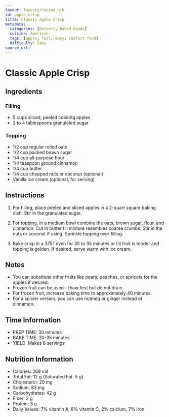 ```yaml
---
layout: layouts/recipe.njk
id: apple-crisp
title: Classic Apple Crisp
metadata:
  categories: [Dessert, Baked Goods]
  cuisine: American
  tags: [apple, fall, easy, comfort food]
  difficulty: Easy
source_url: 
---
```


# Classic Apple Crisp

## Ingredients

### Filling
- 5 cups sliced, peeled cooking apples
- 2 to 4 tablespoons granulated sugar

### Topping
- 1/2 cup regular rolled oats
- 1/2 cup packed brown sugar
- 1/4 cup all-purpose flour
- 1/4 teaspoon ground cinnamon
- 1/4 cup butter
- 1/4 cup chopped nuts or coconut (optional)
- Vanilla ice cream (optional, for serving)

## Instructions

1. For filling, place peeled and sliced apples in a 2-quart square baking dish. Stir in the granulated sugar.

2. For topping, in a medium bowl combine the oats, brown sugar, flour, and cinnamon. Cut in butter till mixture resembles coarse crumbs. Stir in the nuts or coconut if using. Sprinkle topping over filling.

3. Bake crisp in a 375° oven for 30 to 35 minutes or till fruit is tender and topping is golden. If desired, serve warm with ice cream.

## Notes

- You can substitute other fruits like pears, peaches, or apricots for the apples if desired.
- Frozen fruit can be used - thaw first but do not drain.
- For frozen fruit, increase baking time to approximately 40 minutes.
- For a spicier version, you can use nutmeg or ginger instead of cinnamon.

## Time Information

- PREP TIME: 30 minutes
- BAKE TIME: 30-35 minutes
- YIELD: Makes 6 servings

## Nutrition Information

- Calories: 268 cal
- Total Fat: 12 g (Saturated Fat: 5 g)
- Cholesterol: 20 mg
- Sodium: 83 mg
- Carbohydrates: 42 g
- Fiber: 2 g
- Protein: 3 g
- Daily Values: 7% vitamin A, 8% vitamin C, 2% calcium, 7% iron